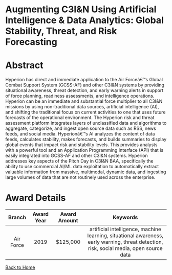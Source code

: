 
Augmenting C3I&amp;N Using Artificial Intelligence &amp; Data Analytics: Global Stability, Threat, and Risk Forecasting
=======================================================================================================================

# Abstract


Hyperion has direct and immediate application to the Air Forceâ€™s Global Combat Support System (GCSS-AF) and other C3I&N systems by providing situational awareness, threat detection, and early warning alerts in support of force planning, readiness assessments, and intelligence operations. Hyperion can be an immediate and substantial force multiplier to all C3I&N missions by using non-traditional data sources, artificial intelligence (AI), and shifting the traditional focus on current activities to one that uses future forecasts of the operational environment. The Hyperion risk and threat assessment platform integrates layers of unclassified data and algorithms to aggregate, categorize, and ingest open source data such as RSS, news feeds, and social media. Hyperionâ€™s AI analyzes the content of data feeds, calculates stability, makes forecasts, and builds summaries to display global events that impact risk and stability levels. This provides analysts with a powerful tool and an Application Programming Interface (API) that is easily integrated into GCSS-AF and other C3I&N systems. Hyperion addresses key aspects of the Pitch Day in C3I&N BAA, specifically the ability to use commercial AI/ML data exploitation to automatically extract valuable information from massive, multimodal, dynamic data, and ingesting large volumes of data that are not routinely used across the enterprise.  

# Award Details

|Branch|Award Year|Award Amount|Keywords|
| :---: | :---: | :---: | :---: |
|Air Force|2019|$125,000|artificial intelligence, machine learning, situational awareness, early warning, threat detection, risk, social media, open source data|
  
  


[Back to Home](https://github.com/chrischow/dod_sbir_awards/DJ/#1501)